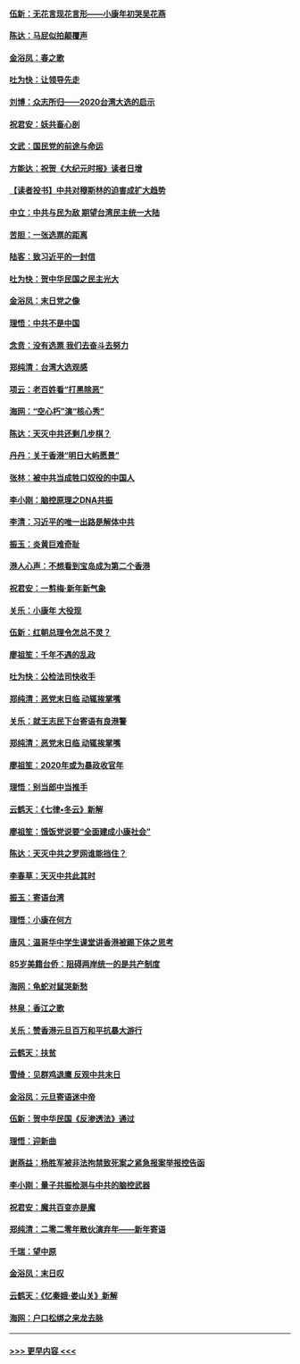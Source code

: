 #### [伍新：无花言现花言形——小康年初哭吴花燕](../pages/nsc993/n11800044.md?t=01172001) 
#### [陈达：马屁似拍颠覆声](../pages/nsc993/n11800010.md?t=01172001) 
#### [金浴凤：春之歌](../pages/nsc993/n11797687.md?t=01172001) 
#### [吐为快：让领导先走](../pages/nsc993/n11797512.md?t=01172001) 
#### [刘博：众志所归——2020台湾大选的启示](../pages/nsc993/n11796878.md?t=01172001) 
#### [祝君安：妖共畜心剖](../pages/nsc993/n11794273.md?t=01172001) 
#### [文武：国民党的前途与命运](../pages/nsc993/n11794198.md?t=01172001) 
#### [方能达：祝贺《大纪元时报》读者日增](../pages/nsc993/n11793807.md?t=01172001) 
#### [【读者投书】中共对穆斯林的迫害成扩大趋势](../pages/nsc993/n11791371.md?t=01172001) 
#### [中立：中共与民为敌 期望台湾民主统一大陆](../pages/nsc993/n11790392.md?t=01172001) 
#### [苦胆：一张选票的距离](../pages/nsc993/n11788914.md?t=01172001) 
#### [陆客：致习近平的一封信](../pages/nsc993/n11788867.md?t=01172001) 
#### [吐为快：贺中华民国之民主光大](../pages/nsc993/n11788618.md?t=01172001) 
#### [金浴凤：末日党之像](../pages/nsc993/n11787475.md?t=01172001) 
#### [理悟：中共不是中国](../pages/nsc993/n11787463.md?t=01172001) 
#### [念贲：没有选票  我们去奋斗去努力](../pages/nsc993/n11787398.md?t=01172001) 
#### [郑纯清：台湾大选观感](../pages/nsc993/n11786210.md?t=01172001) 
#### [项云：老百姓看“打黑除恶”](../pages/nsc993/n11785398.md?t=01172001) 
#### [海网：“空心朽”演“核心秀”](../pages/nsc993/n11783874.md?t=01172001) 
#### [陈达：天灭中共还剩几步棋？](../pages/nsc993/n11783719.md?t=01172001) 
#### [丹丹：关于香港“明日大屿愿景”](../pages/nsc993/n11783273.md?t=01172001) 
#### [张林：被中共当成牲口奴役的中国人](../pages/nsc993/n11782397.md?t=01172001) 
#### [李小刚：脑控原理之DNA共振](../pages/nsc993/n11780962.md?t=01172001) 
#### [李清：习近平的唯一出路是解体中共](../pages/nsc993/n11780866.md?t=01172001) 
#### [振玉：炎黄巨难奇耻](../pages/nsc993/n11779632.md?t=01172001) 
#### [港人心声：不想看到宝岛成为第二个香港](../pages/nsc993/n11778817.md?t=01172001) 
#### [祝君安：一剪梅‧新年新气象](../pages/nsc993/n11776340.md?t=01172001) 
#### [关乐：小康年 大役现](../pages/nsc993/n11774213.md?t=01172001) 
#### [伍新：红朝总理令怎总不灵？](../pages/nsc993/n11770813.md?t=01172001) 
#### [廖祖笙：千年不遇的乱政](../pages/nsc993/n11770373.md?t=01172001) 
#### [吐为快：公检法司快收手](../pages/nsc993/n11770359.md?t=01172001) 
#### [郑纯清：恶党末日临 动辄挨掌嘴](../pages/nsc993/n11769912.md?t=01172001) 
#### [关乐：就王志民下台寄语有良港警](../pages/nsc993/n11769903.md?t=01172001) 
#### [郑纯清：恶党末日临 动辄挨掌嘴](../pages/nsc993/n11769356.md?t=01172001) 
#### [廖祖笙：2020年或为暴政收官年](../pages/nsc993/n11768216.md?t=01172001) 
#### [理悟：别当郎中当推手](../pages/nsc993/n11768243.md?t=01172001) 
#### [云鹤天：《七律▪冬云》新解](../pages/nsc993/n11768204.md?t=01172001) 
#### [廖祖笙：饿饭党说要“全面建成小康社会”](../pages/nsc993/n11767482.md?t=01172001) 
#### [陈达：天灭中共之罗网谁能挡住？](../pages/nsc993/n11767465.md?t=01172001) 
#### [李春草：天灭中共此其时](../pages/nsc993/n11767452.md?t=01172001) 
#### [振玉：寄语台湾](../pages/nsc993/n11767432.md?t=01172001) 
#### [理悟：小康在何方](../pages/nsc993/n11767394.md?t=01172001) 
#### [唐风：温哥华中学生课堂讲香港被踢下体之思考](../pages/nsc993/n11766848.md?t=01172001) 
#### [85岁美籍台侨：阻碍两岸统一的是共产制度](../pages/nsc993/n11765043.md?t=01172001) 
#### [海网：龟蛇对鼠哭新愁](../pages/nsc993/n11764895.md?t=01172001) 
#### [林泉：香江之歌](../pages/nsc993/n11764415.md?t=01172001) 
#### [关乐：赞香港元旦百万和平抗暴大游行](../pages/nsc993/n11764382.md?t=01172001) 
#### [云鹤天：扶贫](../pages/nsc993/n11764245.md?t=01172001) 
#### [雪绮：见群鸡退鹰  反观中共末日](../pages/nsc993/n11762112.md?t=01172001) 
#### [金浴凤：元旦寄语迷中帝](../pages/nsc993/n11761788.md?t=01172001) 
#### [伍新：贺中华民国《反渗透法》通过](../pages/nsc993/n11761994.md?t=01172001) 
#### [理悟：迎新曲](../pages/nsc993/n11761152.md?t=01172001) 
#### [谢燕益：杨胜军被非法拘禁致死案之紧急报案举报控告函](../pages/nsc993/n11756134.md?t=01172001) 
#### [李小刚：量子共振检测与中共的脑控武器](../pages/nsc993/n11754518.md?t=01172001) 
#### [祝君安：魔共百变亦是魔](../pages/nsc993/n11754469.md?t=01172001) 
#### [郑纯清：二零二零年散伙演弃年——新年寄语](../pages/nsc993/n11754195.md?t=01172001) 
#### [千瑞：望中原](../pages/nsc993/n11754159.md?t=01172001) 
#### [金浴凤：末日叹](../pages/nsc993/n11752359.md?t=01172001) 
#### [云鹤天：《忆秦娥‧娄山关》新解](../pages/nsc993/n11752348.md?t=01172001) 
#### [海网：户口松绑之来龙去脉](../pages/nsc993/n11752328.md?t=01172001) 

----
#### [ >>> 更早内容 <<< ](../indexes/nsc993-earlier.md)
